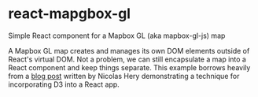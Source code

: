 # react-mapgbox-gl
Simple React component for a Mapbox GL (aka mapbox-gl-js) map

A Mapbox GL map creates and manages its own DOM elements outside of React's virtual DOM.  Not a problem, we can still encapsulate a map into a React component and keep things separate. This example borrows heavily from a [blog post](http://nicolashery.com/integrating-d3js-visualizations-in-a-react-app/) written by Nicolas Hery demonstrating a technique for incorporating D3 into a React app.
